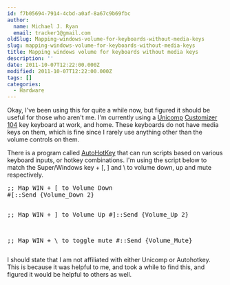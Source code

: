 ```yaml
---
id: f7b05694-7914-4cbd-a0af-8a67c9b69fbc
author:
  name: Michael J. Ryan
  email: tracker1@gmail.com
oldSlug: Mapping-windows-volume-for-keyboards-without-media-keys
slug: mapping-windows-volume-for-keyboards-without-media-keys
title: Mapping windows volume for keyboards without media keys
description: ''
date: 2011-10-07T12:22:00.000Z
modified: 2011-10-07T12:22:00.000Z
tags: []
categories:
  - Hardware
---
```


<p>Okay, I&apos;ve been using this for quite a while now, but figured it should be useful for those who aren&apos;t me.  I&apos;m currently using a <a href="http://www.pckeyboard.com/" test="true">Unicomp</a> <a href="http://pckeyboards.stores.yahoo.net/customizer.html" test="true">Customizer 104</a> key keyboard at work, and home.  These keyboards do not have media keys on them, which is fine since I rarely use anything other than the volume controls on them.</p>
<p>There is a program called <a href="http://www.autohotkey.com/" test="true">AutoHotKey</a> that can run scripts based on various keyboard inputs, or hotkey combinations.  I&apos;m using the script below to match the Super/Windows key + [, ] and \ to volume down, up and mute respectively.</p>
<pre>;; Map WIN + [ to Volume Down
#[::Send {Volume_Down 2}

;; Map WIN + ] to Volume Up
#]::Send {Volume_Up 2}

;; Map WIN + \ to toggle mute
#\::Send {Volume_Mute}</pre>
<p>I should state that I am not affiliated with either Unicomp or Autohotkey.  This is because it was helpful to me, and took a while to find this, and figured it would be helpful to others as well.</p>
